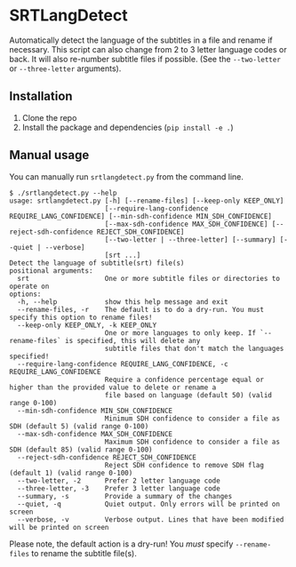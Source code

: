 # SRTLangDetect
Automatically detect the language of the subtitles in a file and rename if necessary.
This script can also change from 2 to 3 letter language codes or back. It will also re-number subtitle files if possible. (See the `--two-letter` or `--three-letter` arguments).
## Installation
1. Clone the repo
2. Install the package and dependencies (`pip install -e .`)
## Manual usage
You can manually run `srtlangdetect.py` from the command line.
```
$ ./srtlangdetect.py --help
usage: srtlangdetect.py [-h] [--rename-files] [--keep-only KEEP_ONLY]
                        [--require-lang-confidence REQUIRE_LANG_CONFIDENCE] [--min-sdh-confidence MIN_SDH_CONFIDENCE]
                        [--max-sdh-confidence MAX_SDH_CONFIDENCE] [--reject-sdh-confidence REJECT_SDH_CONFIDENCE]
                        [--two-letter | --three-letter] [--summary] [--quiet | --verbose]
                        [srt ...]
Detect the language of subtitle(srt) file(s)
positional arguments:
  srt                   One or more subtitle files or directories to operate on
options:
  -h, --help            show this help message and exit
  --rename-files, -r    The default is to do a dry-run. You must specify this option to rename files!
  --keep-only KEEP_ONLY, -k KEEP_ONLY
                        One or more languages to only keep. If `--rename-files` is specified, this will delete any
                        subtitle files that don't match the languages specified!
  --require-lang-confidence REQUIRE_LANG_CONFIDENCE, -c REQUIRE_LANG_CONFIDENCE
                        Require a confidence percentage equal or higher than the provided value to delete or rename a
                        file based on language (default 50) (valid range 0-100)
  --min-sdh-confidence MIN_SDH_CONFIDENCE
                        Minimum SDH confidence to consider a file as SDH (default 5) (valid range 0-100)
  --max-sdh-confidence MAX_SDH_CONFIDENCE
                        Maximum SDH confidence to consider a file as SDH (default 85) (valid range 0-100)
  --reject-sdh-confidence REJECT_SDH_CONFIDENCE
                        Reject SDH confidence to remove SDH flag (default 1) (valid range 0-100)
  --two-letter, -2      Prefer 2 letter language code
  --three-letter, -3    Prefer 3 letter language code
  --summary, -s         Provide a summary of the changes
  --quiet, -q           Quiet output. Only errors will be printed on screen
  --verbose, -v         Verbose output. Lines that have been modified will be printed on screen
```
Please note, the default action is a dry-run! You *must* specify `--rename-files` to rename the subtitle file(s).
